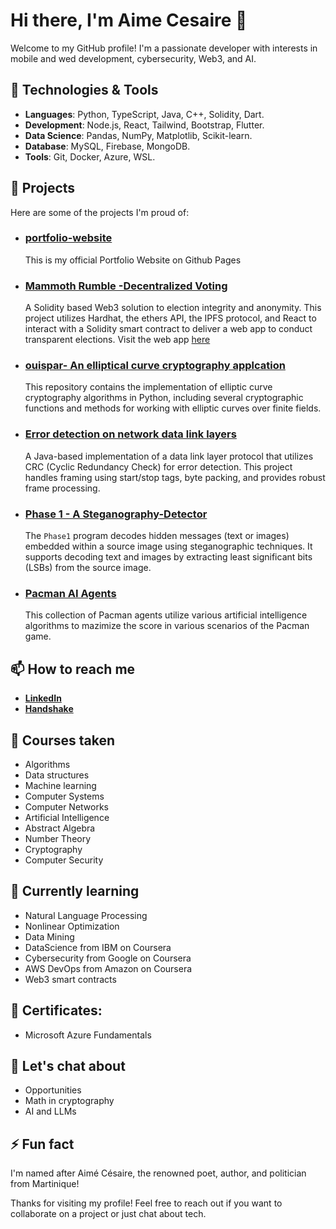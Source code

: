 # Hi there, I'm Aime Cesaire 👋

Welcome to my GitHub profile! I'm a passionate developer with interests in mobile and wed development, cybersecurity, Web3, and AI.

## 🔧 Technologies & Tools
- **Languages**: Python, TypeScript, Java, C++, Solidity, Dart.
- **Development**: Node.js, React, Tailwind, Bootstrap, Flutter.
- **Data Science**: Pandas, NumPy, Matplotlib, Scikit-learn.
- **Database**: MySQL, Firebase, MongoDB.
- **Tools**: Git, Docker, Azure, WSL.

## 🚀 Projects
Here are some of the projects I'm proud of:
- ### [portfolio-website](https://aimecesairem.github.io/portfolio-website/)
  This is my official Portfolio Website on Github Pages

- ### [Mammoth Rumble -Decentralized Voting](https://github.com/AimeCesaireM/Decentralized-Voting)
  A Solidity based Web3 solution to election integrity and anonymity. This project utilizes Hardhat, the ethers API, the IPFS protocol, and React to interact with a Solidity smart contract to deliver a web app to conduct transparent elections. Visit the web app [here](http://34.16.36.118)

- ### [ouispar- An elliptical curve cryptography applcation](https://github.com/AimeCesaireM/ecc-cryptography)
  This repository contains the implementation of elliptic curve cryptography algorithms in Python, including several cryptographic functions and methods for working with elliptic curves over finite fields.

- ### [Error detection on network data link layers](https://github.com/AimeCesaireM/CRC)
  A Java-based implementation of a data link layer protocol that utilizes CRC (Cyclic Redundancy Check) for error detection. This project handles framing using start/stop tags, byte packing, and provides robust frame processing.

- ### [Phase 1 - A Steganography-Detector](https://github.com/AimeCesaireM/Steganography-Detector)
  The `Phase1` program decodes hidden messages (text or images) embedded within a source image using steganographic techniques. It supports decoding text and images by extracting least significant bits (LSBs) from the source image.

- ### [Pacman AI Agents](https://github.com/AimeCesaireM/AI-Projects)
  This collection of Pacman agents utilize various artificial intelligence algorithms to mazimize the score in various scenarios of the Pacman game.


## 📫 How to reach me
- [**LinkedIn**](https://www.linkedin.com/in/aime-cesaire-mugishawayo/)
- [**Handshake**](https://amherst.joinhandshake.com/profiles/u6e8s3)

## 🌱 Courses taken
- Algorithms
- Data structures
- Machine learning
- Computer Systems
- Computer Networks
- Artificial Intelligence
- Abstract Algebra
- Number Theory
- Cryptography
- Computer Security

## :school_satchel: Currently learning
- Natural Language Processing
- Nonlinear Optimization
- Data Mining
- DataScience from IBM on Coursera
- Cybersecurity from Google on Coursera
- AWS DevOps from Amazon on Coursera
- Web3 smart contracts

## :page_with_curl: Certificates:
- Microsoft Azure Fundamentals

## 💬 Let's chat about
- Opportunities
- Math in cryptography
- AI and LLMs
## ⚡ Fun fact
I'm named after Aimé Césaire, the renowned poet, author, and politician from Martinique!

Thanks for visiting my profile! Feel free to reach out if you want to collaborate on a project or just chat about tech.
